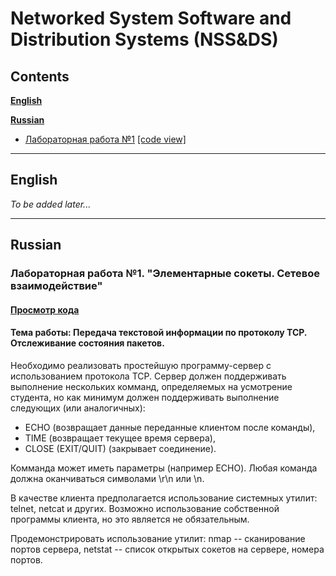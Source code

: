 # Networked System Software and Distribution Systems (NSS&DS) 

## Сontents

__[English](#English)__

__[Russian](#Russian)__
* [Лабораторная работа №1](#лабораторная-работа-1-элементарные-сокеты-сетевое-взаимодействие) [[code view]](https://github.com/moodtodie/nss-ds/blob/main/lw1/server.py)

___

## English

*To be added later...*

___

## Russian

### Лабораторная работа №1. "Элементарные сокеты. Сетевое взаимодействие"

#### [Просмотр кода](https://github.com/moodtodie/nss-ds/blob/main/lw1/server.py)

#### Тема работы: Передача текстовой информации по протоколу TCP. Отслеживание состояния пакетов.

Необходимо реализовать простейшую программу-сервер с использованием протокола TCP. Сервер должен поддерживать выполнение нескольких комманд, определяемых на усмотрение студента, но как минимум должен поддерживать выполнение следующих (или аналогичных):

* ECHO (возвращает данные переданные клиентом после команды),
* TIME (возвращает текущее время сервера),
* CLOSE (EXIT/QUIT) (закрывает соединение).

Комманда может иметь параметры (например ECHO). Любая команда должна оканчиваться символами \r\n или \n.

В качестве клиента предполагается использование системных утилит: telnet, netcat и других. Возможно использование собственной программы клиента, но это является не обязательным.

Продемонстрировать использование утилит: nmap -- сканирование портов сервера, netstat -- список открытых сокетов на сервере, номера портов.
